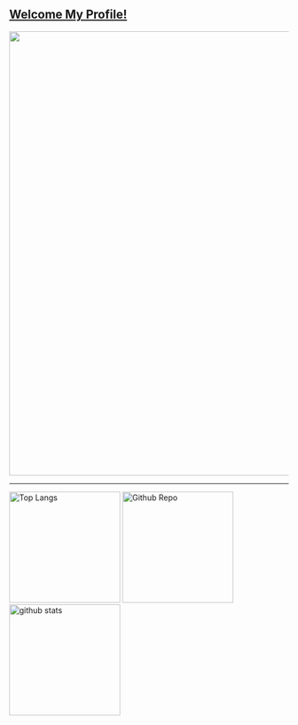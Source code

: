 <a href="https://github.com/tenpadrummer"><h2>Welcome My Profile!</h2></a>
<a href="https://github.com/tenpadrummer">
  <img width="800px" src="https://github-profile-trophy.vercel.app/?username=tenpadrummer&theme=dracula&no-frame=true" />
</a>

---

<div>
  <img alt="Top Langs" height="200px" src="https://github-readme-stats.vercel.app/api?username=tenpadrummer&count_private=true&theme=great-gatsby" />
  <img alt="Github Repo" height="200px" src="https://github-readme-stats.vercel.app/api/pin/?username=tenpadrummer&repo=github-readme-stats&theme=shades-of-purple" />
  <img alt="github stats" height="200px" src="https://github-readme-stats.vercel.app/api/top-langs/?username=tenpadrummer" />
</div>
